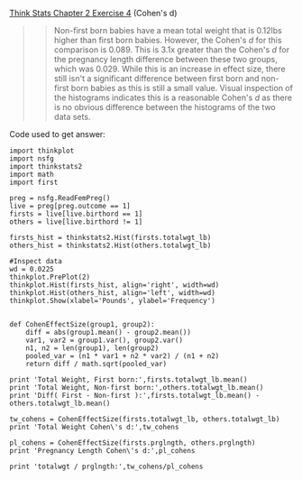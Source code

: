 [Think Stats Chapter 2 Exercise 4](http://greenteapress.com/thinkstats2/html/thinkstats2003.html#toc24) (Cohen's d)

>> Non-first born babies have a mean total weight that is 0.12lbs higher than first born babies.  However, the Cohen's *d* for this comparison is 0.089.  This is 3.1x greater than the Cohen's *d* for the pregnancy length difference between these two groups, which was 0.029.  While this is an increase in effect size, there still isn't a significant difference between first born and non-first born babies as this is still a small value.  Visual inspection of the histograms indicates this is a reasonable Cohen's *d* as there is no obvious difference between the histograms of the two data sets.  

Code used to get answer:

```
import thinkplot
import nsfg
import thinkstats2
import math
import first 

preg = nsfg.ReadFemPreg()
live = preg[preg.outcome == 1]
firsts = live[live.birthord == 1]
others = live[live.birthord != 1]

firsts_hist = thinkstats2.Hist(firsts.totalwgt_lb)
others_hist = thinkstats2.Hist(others.totalwgt_lb)

#Inspect data
wd = 0.0225
thinkplot.PrePlot(2)
thinkplot.Hist(firsts_hist, align='right', width=wd)
thinkplot.Hist(others_hist, align='left', width=wd)
thinkplot.Show(xlabel='Pounds', ylabel='Frequency')


def CohenEffectSize(group1, group2):
    diff = abs(group1.mean() - group2.mean())
    var1, var2 = group1.var(), group2.var()
    n1, n2 = len(group1), len(group2)
    pooled_var = (n1 * var1 + n2 * var2) / (n1 + n2)
    return diff / math.sqrt(pooled_var)

print 'Total Weight, First born:',firsts.totalwgt_lb.mean()
print 'Total Weight, Non-first born:',others.totalwgt_lb.mean()
print 'Diff( First - Non-first ):',firsts.totalwgt_lb.mean() - others.totalwgt_lb.mean()
    
tw_cohens = CohenEffectSize(firsts.totalwgt_lb, others.totalwgt_lb)
print 'Total Weight Cohen\'s d:',tw_cohens

pl_cohens = CohenEffectSize(firsts.prglngth, others.prglngth)
print 'Pregnancy Length Cohen\'s d:',pl_cohens

print 'totalwgt / prglngth:',tw_cohens/pl_cohens
```
